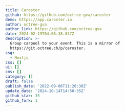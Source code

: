 ```yaml
---
title: Caroster
github: https://github.com/octree-gva/caroster
demo: https://app.caroster.io
author: octree-gva
author_link: https://github.com/octree-gva
date: 2024-02-19T04:08:38.837Z
description: >-
  Group carpool to your event. This is a mirror of
  https://git.octree.ch/p/caroster.
ssg:
  - Nextjs
css: []
ui: []
cms: []
category: []
draft: false
publish_date: '2022-09-06T11:20:30Z'
update_date: '2024-10-14T14:50:35Z'
github_star: 35
github_fork: 1
---
```

